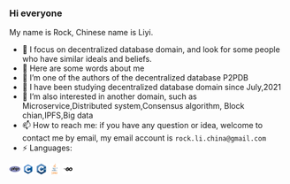 ### Hi everyone

My name is Rock, Chinese name is Liyi.  



- 🔭 I  focus on  decentralized database domain, and look for  some people who have similar ideals and beliefs.
- 🌱 Here are some  words about me 
- 👯 I’m  one of the authors of the  decentralized database  P2PDB
- 🤔 I have been studying decentralized database domain since July,2021  
- 💬 I’m also interested in another domain, such as  Microservice,Distributed system,Consensus algorithm, Block chian,IPFS,Big data
- 📫 How to reach me: if you have any question or idea, welcome to contact me by email, my email account is `rock.li.china@gmail.com`
- ⚡ Languages:

<code><img height="20" src="https://raw.githubusercontent.com/github/explore/80688e429a7d4ef2fca1e82350fe8e3517d3494d/topics/php/php.png"></code>
<code><img height="20" src="https://raw.githubusercontent.com/github/explore/80688e429a7d4ef2fca1e82350fe8e3517d3494d/topics/c/c.png"></code>
<code><img height="20" src="https://raw.githubusercontent.com/github/explore/80688e429a7d4ef2fca1e82350fe8e3517d3494d/topics/cpp/cpp.png"></code>
<code><img height="20" src="https://raw.githubusercontent.com/github/explore/80688e429a7d4ef2fca1e82350fe8e3517d3494d/topics/java/java.png"></code>
<code><img height="20" src="https://raw.githubusercontent.com/github/explore/80688e429a7d4ef2fca1e82350fe8e3517d3494d/topics/go/go.png"></code>

<!-- ![](https://github-readme-stats.vercel.app/api?username=Rock-liyi&show_icons=true)

![](https://github-readme-stats.vercel.app/api/top-langs/?username=Rock-liyi&layout=compact&show_icons=true&theme=flat&hide_title=true)

 -->
